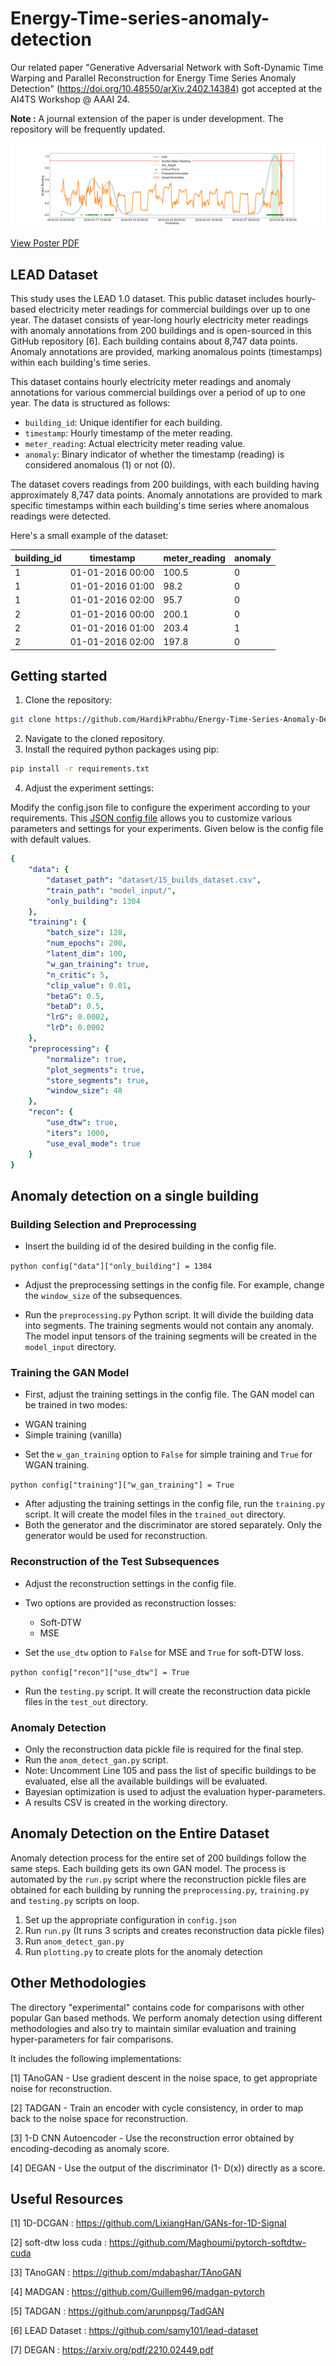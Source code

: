 # Energy-Time-series-anomaly-detection

Our related paper "Generative Adversarial Network with Soft-Dynamic Time Warping and Parallel Reconstruction for Energy Time Series Anomaly Detection" (https://doi.org/10.48550/arXiv.2402.14384) got accepted at the AI4TS Workshop @ AAAI 24. 

**Note :** A journal extension of the paper is under development. The repository will be frequently updated.

![True_True_1000_build_977_10.png](True_True_1000_build_977_10.png)

[View Poster PDF](poster.pdf)

## LEAD Dataset

This study uses the LEAD 1.0 dataset. This public dataset includes hourly-based electricity meter readings for commercial buildings over up to one year. The dataset consists of year-long hourly electricity meter readings with anomaly annotations from 200 buildings and is open-sourced in this GitHub repository [6]. Each building contains about 8,747 data points. Anomaly annotations are provided, marking anomalous points (timestamps) within each building's time series.

This dataset contains hourly electricity meter readings and anomaly annotations for various commercial buildings over a period of up to one year. The data is structured as follows:

- `building_id`: Unique identifier for each building.
- `timestamp`: Hourly timestamp of the meter reading.
- `meter_reading`: Actual electricity meter reading value.
- `anomaly`: Binary indicator of whether the timestamp (reading) is considered anomalous (1) or not (0).

The dataset covers readings from 200 buildings, with each building having approximately 8,747 data points. Anomaly annotations are provided to mark specific timestamps within each building's time series where anomalous readings were detected.

Here's a small example of the dataset:

| building_id | timestamp       | meter_reading | anomaly |
|-------------|-----------------|---------------|---------|
| 1           | 01-01-2016 00:00| 100.5         | 0       |
| 1           | 01-01-2016 01:00| 98.2          | 0       |
| 1           | 01-01-2016 02:00| 95.7          | 0       |
| 2           | 01-01-2016 00:00| 200.1         | 0       |
| 2           | 01-01-2016 01:00| 203.4         | 1       |
| 2           | 01-01-2016 02:00| 197.8         | 0       |


## Getting started 

1. Clone the repository:
  ```bash
  git clone https://github.com/HardikPrabhu/Energy-Time-Series-Anomaly-Detection.git
  ```
2. Navigate to the cloned repository.
3. Install the required python packages using pip:

  ```bash
  pip install -r requirements.txt
  ```

4. Adjust the experiment settings:

  Modify the config.json file to configure the experiment according to your requirements. This [JSON config file](config.json) allows you to customize various parameters and settings for your experiments.
  Given below is the config file with default values.

```yaml
{
    "data": {
        "dataset_path": "dataset/15_builds_dataset.csv",
        "train_path": "model_input/",
        "only_building": 1304
    },
    "training": {
        "batch_size": 128,
        "num_epochs": 200,
        "latent_dim": 100,
        "w_gan_training": true,
        "n_critic": 5,
        "clip_value": 0.01,
        "betaG": 0.5,
        "betaD": 0.5,
        "lrG": 0.0002,
        "lrD": 0.0002
    },
    "preprocessing": {
        "normalize": true,
        "plot_segments": true,
        "store_segments": true,
        "window_size": 48
    },
    "recon": {
        "use_dtw": true,
        "iters": 1000,
        "use_eval_mode": true
    }
}
```

## Anomaly detection on a single building

### Building Selection and Preprocessing

* Insert the building id of the desired building in the config file.

​```python
config["data"]["only_building"] = 1304
​```

* Adjust the preprocessing settings in the config file. For example, change the `window_size` of the subsequences.

* Run the `preprocessing.py` Python script. It will divide the building data into segments. The training segments would not contain any anomaly. 
The model input tensors of the training segments will be created in the `model_input` directory.

### Training the GAN Model

* First, adjust the training settings in the config file. The GAN model can be trained in two modes:
 - WGAN training
 - Simple training (vanilla)

* Set the `w_gan_training` option to `False` for simple training and `True` for WGAN training.

​```python
config["training"]["w_gan_training"] = True
​```

* After adjusting the training settings in the config file, run the `training.py` script. It will create the model files in the `trained_out` directory.
* Both the generator and the discriminator are stored separately. Only the generator would be used for reconstruction.

### Reconstruction of the Test Subsequences

* Adjust the reconstruction settings in the config file.
* Two options are provided as reconstruction losses:
  * Soft-DTW
  * MSE

* Set the `use_dtw` option to `False` for MSE and `True` for soft-DTW loss.

​```python
config["recon"]["use_dtw"] = True
​```

* Run the `testing.py` script. It will create the reconstruction data pickle files in the `test_out` directory. 

### Anomaly Detection 

* Only the reconstruction data pickle file is required for the final step. 
* Run the `anom_detect_gan.py` script.
* Note: Uncomment Line 105 and pass the list of specific buildings to be evaluated, else all the available buildings will be evaluated. 
* Bayesian optimization is used to adjust the evaluation hyper-parameters.
* A results CSV is created in the working directory.

## Anomaly Detection on the Entire Dataset

Anomaly detection process for the entire set of 200 buildings follow the same steps. Each building gets its own GAN model. The process is automated by the `run.py` script where the reconstruction pickle files are obtained for each building by running the `preprocessing.py`, `training.py` and `testing.py` scripts on loop.

1. Set up the appropriate configuration in `config.json`
2. Run `run.py` (It runs 3 scripts and creates reconstruction data pickle files)
3. Run `anom_detect_gan.py` 
4. Run `plotting.py` to create plots for the anomaly detection





## Other Methodologies


The directory "experimental" contains code for comparisons with other popular Gan based methods. We perform anomaly detection using different methodologies and also try to maintain similar evaluation and training hyper-parameters for fair comparisons.

It includes the following implementations:

[1] TAnoGAN - Use gradient descent in the noise space, to get appropriate noise for reconstruction.

[2] TADGAN - Train an encoder with cycle consistency, in order to map back to the noise space for reconstruction. 

[3] 1-D CNN Autoencoder - Use the reconstruction error obtained by encoding-decoding as anomaly score.

[4] DEGAN - Use the output of the discriminator (1- D(x)) directly as a score. 



## Useful Resources

[1] 1D-DCGAN : https://github.com/LixiangHan/GANs-for-1D-Signal

[2] soft-dtw loss cuda : https://github.com/Maghoumi/pytorch-softdtw-cuda

[3] TAnoGAN : https://github.com/mdabashar/TAnoGAN

[4] MADGAN : https://github.com/Guillem96/madgan-pytorch

[5] TADGAN : https://github.com/arunppsg/TadGAN

[6] LEAD Dataset : https://github.com/samy101/lead-dataset

[7] DEGAN : https://arxiv.org/pdf/2210.02449.pdf

